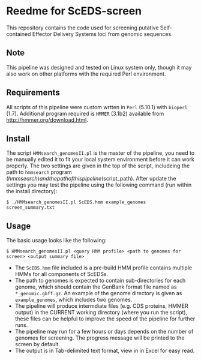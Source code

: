 # Reedme for ScEDS-screen
This repository contains the code used for screening putative Self-contained Effector Delivery Systems loci from genomic sequences.

## Note
This pipeline was designed and tested on Linux system only, though it may also work on other platforms with the required Perl environment.

## Requirements
All scripts of this pipeline were custom wrtten in `Perl` (5.10.1) with `bioperl` (1.7).
Additional program required is `HMMER` (3.1b2) available from http://hmmer.org/download.html.

## Install
The script `HMMsearch_genomesII.pl` is the master of the pipeline, you need to be manually edited it to fit your local system environment before it can work properly. The two settings are given in the top of the script, includeing the path to `hmmsearch` program ($hmmsearch) and the path of this pipeline ($script_path).
After update the settings you may test the pipeline using the following command (run within the install directory):

    $ ./HMMsearch_genomesII.pl ScEDS.hmm example_genomes screen_summary.txt

## Usage
The basic usage looks like the following:

    $ HMMsearch_genomesII.pl <query HMM profile> <path to genomes for screen> <output summary file>

- The `ScEDS.hmm` file included is a pre-build HMM profile contains multiple HMMs for all components of ScEDSs.
- The path to genomes is expected to contain sub-directories for each genome, which should contain the GenBank format file named as `*_genomic.gbff.gz`. An example of the genome directory is given as `example_genomes`, which includes two genomes.
- The pipeline will produce intermdiate files (e.g. CDS proteins, HMMER output) in the CURRENT working directory (where you run the script), these files can be helpful to improve the speed of the pipeline for further runs.
- The pipeline may run for a few hours or days depends on the number of genomes for screening. The progress message will be printed to the screen by default.
- The output is in Tab-delimited text format, view in in Excel for easy read.
